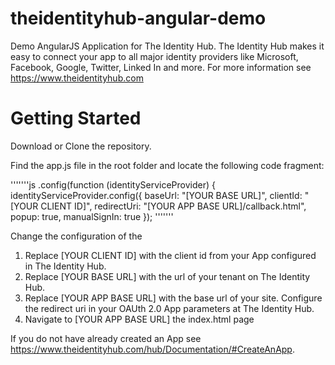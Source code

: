 theidentityhub-angular-demo
===========================

Demo AngularJS Application for The Identity Hub. The Identity Hub makes it easy to connect your app to all major identity providers like Microsoft, Facebook, Google, Twitter, Linked In and more. For more information see https://www.theidentityhub.com

Getting Started
===============

Download or Clone the repository. 

Find the app.js file in the root folder and locate the following code fragment:

'''''''js
.config(function (identityServiceProvider) {
        identityServiceProvider.config({
            baseUrl: "[YOUR BASE URL]",
            clientId: "[YOUR CLIENT ID]",
            redirectUri: "[YOUR APP BASE URL]/callback.html",
            popup: true,
            manualSignIn: true
    });
'''''''

Change the configuration of the 
1. Replace [YOUR CLIENT ID] with the client id from your App configured in The Identity Hub.
2. Replace [YOUR BASE URL] with the url of your tenant on The Identity Hub.
3. Replace [YOUR APP BASE URL] with the base url of your site. Configure the redirect uri in your OAUth 2.0 App parameters at The Identity Hub.
3. Navigate to [YOUR APP BASE URL] the index.html page

If you do not have already created an App see https://www.theidentityhub.com/hub/Documentation/#CreateAnApp.



